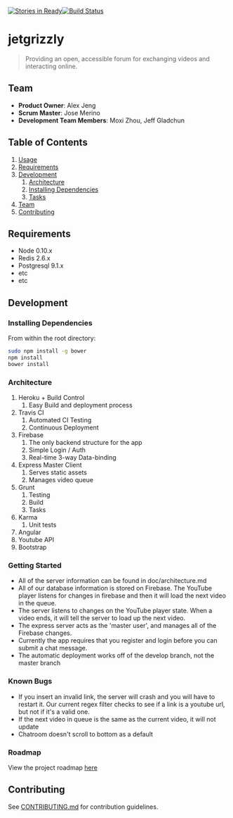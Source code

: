 [![Stories in Ready](https://badge.waffle.io/jetgrizzly/jetgrizzly.png?label=ready&title=Ready)](https://waffle.io/jetgrizzly/jetgrizzly)[![Build Status](https://travis-ci.org/jetgrizzly/jetgrizzly.svg?branch=master)](https://travis-ci.org/jetgrizzly/jetgrizzly)

# jetgrizzly

> Providing an open, accessible forum for exchanging videos and interacting online.

## Team

  - __Product Owner__: Alex Jeng
  - __Scrum Master__: Jose Merino
  - __Development Team Members__: Moxi Zhou, Jeff Gladchun
  
## Table of Contents

1. [Usage](#Usage)
1. [Requirements](#requirements)
1. [Development](#development)
    1. [Architecture](#architecture)
    1. [Installing Dependencies](#installing-dependencies)
    1. [Tasks](#tasks)
1. [Team](#team)
1. [Contributing](#contributing)

## Requirements

- Node 0.10.x
- Redis 2.6.x
- Postgresql 9.1.x
- etc
- etc

## Development

### Installing Dependencies

From within the root directory:

```sh
sudo npm install -g bower
npm install
bower install
```
### Architecture

1. Heroku + Build Control
    1. Easy Build and deployment process
1. Travis CI
    1. Automated CI Testing
    1. Continuous Deployment
1. Firebase
    1. The only backend structure for the app
    1. Simple Login / Auth
    1. Real-time 3-way Data-binding
1. Express Master Client
    1. Serves static assets
    1. Manages video queue
1. Grunt
    1. Testing
    1. Build
    1. Tasks
1. Karma
    1. Unit tests
1. Angular
1. Youtube API
1. Bootstrap


### Getting Started
- All of the server information can be found in doc/architecture.md
- All of our database information is stored on Firebase. The YouTube player listens for changes in firebase and then it will load the next video in the queue.
- The server listens to changes on the YouTube player state. When a video ends, it will tell the server to load up the next video.
- The express server acts as the 'master user', and manages all of the Firebase changes. 
- Currently the app requires that you register and login before you can submit a chat message.
- The automatic deployment works off of the develop branch, not the master branch


### Known Bugs
- If you insert an invalid link, the server will crash and you will have to restart it. Our current regex filter checks to see if a link is a youtube url, but not if it's a valid one. 
- If the next video in queue is the same as the current video, it will not update
- Chatroom doesn't scroll to bottom as a default


### Roadmap

View the project roadmap [here](LINK_TO_PROJECT_ISSUES)


## Contributing

See [CONTRIBUTING.md](CONTRIBUTING.md) for contribution guidelines.
